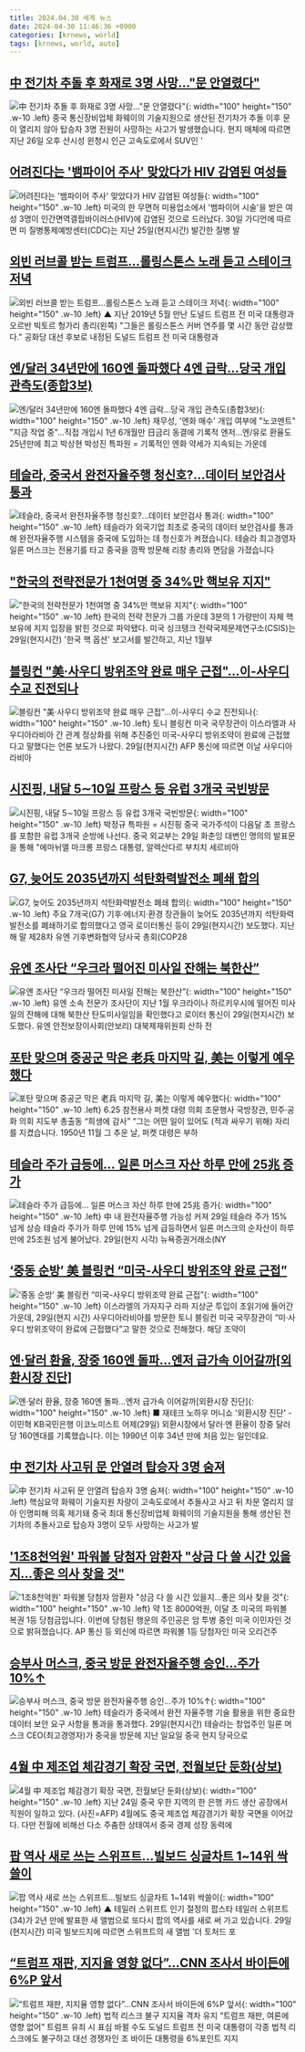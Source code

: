 ```yaml
---
title: 2024.04.30 세계 뉴스
date: 2024-04-30 11:46:36 +0900
categories: [krnews, world]
tags: [krnews, world, auto]
---
```

## [中 전기차 추돌 후 화재로 3명 사망…"문 안열렸다"](https://n.news.naver.com/mnews/article/422/0000657447)

![中 전기차 추돌 후 화재로 3명 사망…"문 안열렸다"](https://mimgnews.pstatic.net/image/origin/422/2024/04/30/657447.jpg?type=nf220_150){: width="100" height="150" .w-10 .left}
중국 통신장비업체 화웨이의 기술지원으로 생산된 전기차가 추돌 이후 문이 열리지 않아 탑승자 3명 전원이 사망하는 사고가 발생했습니다. 현지 매체에 따르면 지난 26일 오후 산시성 윈청시 인근 고속도로에서 SUV인 '

## [어려진다는 '뱀파이어 주사' 맞았다가 HIV 감염된 여성들](https://n.news.naver.com/mnews/article/014/0005178552)

![어려진다는 '뱀파이어 주사' 맞았다가 HIV 감염된 여성들](https://mimgnews.pstatic.net/image/origin/014/2024/04/30/5178552.jpg?type=nf220_150){: width="100" height="150" .w-10 .left}
미국의 한 무면허 미용업소에서 '뱀파이어 시술'을 받은 여성 3명이 인간면역결핍바이러스(HIV)에 감염된 것으로 드러났다. 30일 가디언에 따르면 미 질병통제예방센터(CDC)는 지난 25일(현지시간) 발간한 질병 발

## [외빈 러브콜 받는 트럼프…롤링스톤스 노래 듣고 스테이크 저녁](https://n.news.naver.com/mnews/article/055/0001151196)

![외빈 러브콜 받는 트럼프…롤링스톤스 노래 듣고 스테이크 저녁](https://mimgnews.pstatic.net/image/origin/055/2024/04/30/1151196.jpg?type=nf220_150){: width="100" height="150" .w-10 .left}
▲ 지난 2019년 5월 만난 도널드 트럼프 전 미국 대통령과 오르반 빅토르 헝가리 총리(왼쪽) "그들은 롤링스톤스 커버 연주를 몇 시간 동안 감상했다." 공화당 대선 후보로 내정된 도널드 트럼프 전 미국 대통령과

## [엔/달러 34년만에 160엔 돌파했다 4엔 급락…당국 개입 관측도(종합3보)](https://n.news.naver.com/mnews/article/001/0014659671)

![엔/달러 34년만에 160엔 돌파했다 4엔 급락…당국 개입 관측도(종합3보)](https://mimgnews.pstatic.net/image/origin/001/2024/04/29/14659671.jpg?type=nf220_150){: width="100" height="150" .w-10 .left}
재무성, '엔화 매수' 개입 여부에 "노코멘트" "지금 작업 중"…직접 개입시 1년 6개월만 日금리 동결에 기록적 엔저…엔/유로 환율도 25년만에 최고 박상현 박성진 특파원 = 기록적인 엔화 약세가 지속되는 가운데

## [테슬라, 중국서 완전자율주행 청신호?…데이터 보안검사 통과](https://n.news.naver.com/mnews/article/056/0011711478)

![테슬라, 중국서 완전자율주행 청신호?…데이터 보안검사 통과](https://mimgnews.pstatic.net/image/origin/056/2024/04/29/11711478.jpg?type=nf220_150){: width="100" height="150" .w-10 .left}
테슬라가 외국기업 최초로 중국의 데이터 보안검사를 통과해 완전자율주행 시스템을 중국에 도입하는 데 청신호가 켜졌습니다. 테슬라 최고경영자 일론 머스크는 전용기를 타고 중국을 깜짝 방문해 리창 총리와 면담을 가졌습니다

## ["한국의 전략전문가 1천여명 중 34%만 핵보유 지지"](https://n.news.naver.com/mnews/article/215/0001159872)

!["한국의 전략전문가 1천여명 중 34%만 핵보유 지지"](https://mimgnews.pstatic.net/image/origin/215/2024/04/30/1159872.jpg?type=nf220_150){: width="100" height="150" .w-10 .left}
한국의 전략 전문가 그룹 가운데 3분의 1 가량만이 자체 핵 보유에 지지 입장을 밝힌 것으로 파악됐다. 미국 싱크탱크 전략국제문제연구소(CSIS)는 29일(현지시간) '한국 핵 옵션' 보고서를 발간하고, 지난 1월부

## [블링컨 "美·사우디 방위조약 완료 매우 근접"…이-사우디 수교 진전되나](https://n.news.naver.com/mnews/article/025/0003357242)

![블링컨 "美·사우디 방위조약 완료 매우 근접"…이-사우디 수교 진전되나](https://mimgnews.pstatic.net/image/origin/025/2024/04/29/3357242.jpg?type=nf220_150){: width="100" height="150" .w-10 .left}
토니 블링컨 미국 국무장관이 이스라엘과 사우디아라비아 간 관계 정상화를 위해 추진중인 미국-사우디 방위조약이 완료에 근접했다고 말했다는 언론 보도가 나왔다. 29일(현지시간) AFP 통신에 따르면 이날 사우디아라비아

## [시진핑, 내달 5∼10일 프랑스 등 유럽 3개국 국빈방문](https://n.news.naver.com/mnews/article/003/0012519502)

![시진핑, 내달 5∼10일 프랑스 등 유럽 3개국 국빈방문](https://mimgnews.pstatic.net/image/origin/003/2024/04/29/12519502.jpg?type=nf220_150){: width="100" height="150" .w-10 .left}
박정규 특파원 = 시진핑 중국 국가주석이 다음달 초 프랑스를 포함한 유럽 3개국 순방에 나선다. 중국 외교부는 29일 화춘잉 대변인 명의의 발표문을 통해 "에마뉘엘 마크롱 프랑스 대통령, 알렉산다르 부치치 세르비아

## [G7, 늦어도 2035년까지 석탄화력발전소 폐쇄 합의](https://n.news.naver.com/mnews/article/469/0000798731)

![G7, 늦어도 2035년까지 석탄화력발전소 폐쇄 합의](https://mimgnews.pstatic.net/image/origin/469/2024/04/30/798731.jpg?type=nf220_150){: width="100" height="150" .w-10 .left}
주요 7개국(G7) 기후·에너지·환경 장관들이 늦어도 2035년까지 석탄화력발전소를 폐쇄하기로 합의했다고 영국 로이터통신 등이 29일(현지시간) 보도했다. 지난해 말 제28차 유엔 기후변화협약 당사국 총회(COP28

## [유엔 조사단 “우크라 떨어진 미사일 잔해는 북한산”](https://n.news.naver.com/mnews/article/016/0002301964)

![유엔 조사단 “우크라 떨어진 미사일 잔해는 북한산”](https://mimgnews.pstatic.net/image/origin/016/2024/04/30/2301964.jpg?type=nf220_150){: width="100" height="150" .w-10 .left}
유엔 소속 전문가 조사단이 지난 1월 우크라이나 하르키우시에 떨어진 미사일의 잔해에 대해 북한산 탄도미사일임을 확인했다고 로이터 통신이 29일(현지시간) 보도했다. 유엔 안전보장이사회(안보리) 대북제재위원회 산하 전

## [포탄 맞으며 중공군 막은 老兵 마지막 길, 美는 이렇게 예우했다](https://n.news.naver.com/mnews/article/023/0003831380)

![포탄 맞으며 중공군 막은 老兵 마지막 길, 美는 이렇게 예우했다](https://mimgnews.pstatic.net/image/origin/023/2024/04/30/3831380.jpg?type=nf220_150){: width="100" height="150" .w-10 .left}
6.25 참전용사 퍼켓 대령 의회 조문행사 국방장관, 민주·공화 의회 지도부 총출동 “희생에 감사” “그는 어떤 일이 있어도 (적과 싸우기 위해) 자리를 지켰습니다. 1950년 11월 그 추운 날, 퍼켓 대령은 부하

## [테슬라 주가 급등에… 일론 머스크 자산 하루 만에 25兆 증가](https://n.news.naver.com/mnews/article/366/0000989453)

![테슬라 주가 급등에… 일론 머스크 자산 하루 만에 25兆 증가](https://mimgnews.pstatic.net/image/origin/366/2024/04/30/989453.jpg?type=nf220_150){: width="100" height="150" .w-10 .left}
中 내 완전자율주행 가능성 커져 29일 테슬라 주가 15% 넘게 상승 테슬라 주가가 하루 만에 15% 넘게 급등하면서 일론 머스크의 순자산이 하루 만에 25조원 넘게 불어났다. 29일(현지 시각) 뉴욕증권거래소(NY

## [‘중동 순방’ 美 블링컨 “미국-사우디 방위조약 완료 근접”](https://n.news.naver.com/mnews/article/020/0003561948)

![‘중동 순방’ 美 블링컨 “미국-사우디 방위조약 완료 근접”](https://mimgnews.pstatic.net/image/origin/020/2024/04/29/3561948.jpg?type=nf220_150){: width="100" height="150" .w-10 .left}
이스라엘의 가자지구 라파 지상군 투입이 초읽기에 들어간 가운데, 29일(현지 시간) 사우디아라비아를 방문한 토니 블링컨 미국 국무장관이 “미·사우디 방위조약이 완료에 근접했다”고 말한 것으로 전해졌다. 해당 조약이

## [엔·달러 환율, 장중 160엔 돌파…엔저 급가속 이어갈까[외환시장 진단]](https://n.news.naver.com/mnews/article/374/0000381544)

![엔·달러 환율, 장중 160엔 돌파…엔저 급가속 이어갈까[외환시장 진단]](https://mimgnews.pstatic.net/image/origin/374/2024/04/30/381544.jpg?type=nf220_150){: width="100" height="150" .w-10 .left}
■ 재테크 노하우 머니쇼 '외환시장 진단' - 이민혁 KB국민은행 이코노미스트 어제(29일) 외환시장에서 달러·엔 환율이 장중 달러당 160엔대를 기록했습니다. 이는 1990년 이후 34년 만에 처음 있는 일인데요.

## [中 전기차 사고뒤 문 안열려 탑승자 3명 숨져](https://n.news.naver.com/mnews/article/079/0003890557)

![中 전기차 사고뒤 문 안열려 탑승자 3명 숨져](https://mimgnews.pstatic.net/image/origin/079/2024/04/30/3890557.jpg?type=nf220_150){: width="100" height="150" .w-10 .left}
핵심요약 화웨이 기술지원 차량이 고속도로에서 추돌사고 사고 뒤 차문 열리지 않아 인명피해 의혹 제기돼 중국 최대 통신장비업체 화웨이의 기술지원을 통해 생산된 전기차의 추돌사고로 탑승자 3명이 모두 사망하는 사고가 발

## ['1조8천억원' 파워볼 당첨자 암환자 "상금 다 쓸 시간 있을지…좋은 의사 찾을 것"](https://n.news.naver.com/mnews/article/437/0000390620)

!['1조8천억원' 파워볼 당첨자 암환자 "상금 다 쓸 시간 있을지…좋은 의사 찾을 것"](https://mimgnews.pstatic.net/image/origin/437/2024/04/30/390620.jpg?type=nf220_150){: width="100" height="150" .w-10 .left}
약 1조 8000억원, 이달 초 미국의 파워볼 복권 1등 당첨금입니다. 이번에 당첨된 행운의 주인공은 암 투병 중인 미국 이민자인 것으로 밝혀졌습니다. AP 통신 등 외신에 따르면 파워볼 1등 당첨자인 미국 오리건주

## [승부사 머스크, 중국 방문 완전자율주행 승인...주가 10%↑](https://n.news.naver.com/mnews/article/008/0005032207)

![승부사 머스크, 중국 방문 완전자율주행 승인...주가 10%↑](https://mimgnews.pstatic.net/image/origin/008/2024/04/29/5032207.jpg?type=nf220_150){: width="100" height="150" .w-10 .left}
테슬라가 중국에서 완전 자율주행 기술 활용을 위한 중요한 데이터 보안 요구 사항을 통과을 통과했다. 29일(현지시간) 테슬라는 창업주인 일론 머스크 CEO(최고경영자)가 중국을 방문헤 지난 일요일 중국 현지 당국으로

## [4월 中 제조업 체감경기 확장 국면, 전월보단 둔화(상보)](https://n.news.naver.com/mnews/article/018/0005727938)

![4월 中 제조업 체감경기 확장 국면, 전월보단 둔화(상보)](https://mimgnews.pstatic.net/image/origin/018/2024/04/30/5727938.jpg?type=nf220_150){: width="100" height="150" .w-10 .left}
지난 24일 중국 우한 지역의 한 은행 카드 생산 공장에서 직원이 일하고 있다. (사진=AFP) 4월에도 중국 제조업 체감경기가 확장 국면을 이어갔다. 다만 전월에 비해선 다소 주춤한 상태여서 중국 경제 성장 동력에

## [팝 역사 새로 쓰는 스위프트…빌보드 싱글차트 1~14위 싹쓸이](https://n.news.naver.com/mnews/article/055/0001151212)

![팝 역사 새로 쓰는 스위프트…빌보드 싱글차트 1~14위 싹쓸이](https://mimgnews.pstatic.net/image/origin/055/2024/04/30/1151212.jpg?type=nf220_150){: width="100" height="150" .w-10 .left}
▲ 테일러 스위프트 인기 절정의 팝스타 테일러 스위프트(34)가 2년 만에 발표한 새 앨범으로 또다시 팝의 역사를 새로 써 가고 있습니다. 29일(현지시간) 미국 빌보드지에 따르면 스위프트의 새 앨범 '더 토처드 포

## [“트럼프 재판, 지지율 영향 없다”…CNN 조사서 바이든에 6%P 앞서](https://n.news.naver.com/mnews/article/009/0005295650)

![“트럼프 재판, 지지율 영향 없다”…CNN 조사서 바이든에 6%P 앞서](https://mimgnews.pstatic.net/image/origin/009/2024/04/29/5295650.jpg?type=nf220_150){: width="100" height="150" .w-10 .left}
법적 리스크 불구 지지율 격차 유지 “트럼프 재판, 여론에 영향 없어” 트럼프 유죄 시 표심 바뀔 수도 도널드 트럼프 전 미국 대통령이 각종 법적 리스크에도 불구하고 대선 경쟁자인 조 바이든 대통령을 6%포인트 지지

